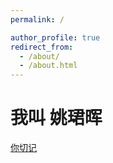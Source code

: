 ```yaml
---
permalink: /

author_profile: true
redirect_from: 
  - /about/
  - /about.html
---
```



# 我叫 姚珺晖
[你切记](http://www.saszms.edu.cn/main.psp)

